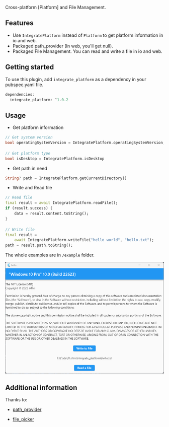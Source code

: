 <!--
This README describes the package. If you publish this package to pub.dev,
this README's contents appear on the landing page for your package.

For information about how to write a good package README, see the guide for
[writing package pages](https://dart.dev/guides/libraries/writing-package-pages).

For general information about developing packages, see the Dart guide for
[creating packages](https://dart.dev/guides/libraries/create-library-packages)
and the Flutter guide for
[developing packages and plugins](https://flutter.dev/developing-packages).
-->

Cross-platform [Platform] and File Management.

## Features

- Use `IntegratePlatform` instead of `Platform` to get platform information in io and web.
- Packaged path_provider (In web, you'll get null).
- Packaged File Management. You can read and write a file in io and web.

## Getting started

To use this plugin, add `integrate_platform` as a dependency in your pubspec.yaml file.
```dart
dependencies:
  integrate_platform: ^1.0.2
```

## Usage
 
- Get platform information
```dart
// Get system version
bool operatingSystemVersion = IntegratePlatform.operatingSystemVersion;

// Get platform type
bool isDesktop = IntegratePlatform.isDesktop
```

- Get path in need
```dart
String? path = IntegratePlatform.getCurrentDirectory()
```

- Write and Read file
```dart
// Read file
final result = await IntegratePlatform.readFile();
if (result.success) {
    data = result.content.toString();
}

// Write file
final result =
    await IntegratePlatform.writeFile("hello world", "hello.txt");
path = result.path.toString();
```

The whole examples are in `/example` folder.

![example](./pic/example.png)

## Additional information

Thanks to:
- [path_provider](https://github.com/flutter/plugins/tree/main/packages/path_provider/path_provider)

- [file_picker](https://github.com/miguelpruivo/flutter_file_picker)